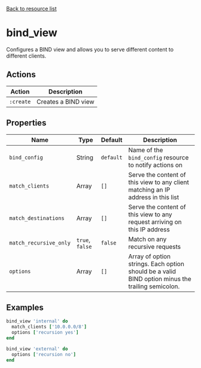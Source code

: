 [Back to resource list](../README.md#resources)

# bind_view

Configures a BIND view and allows you to serve different content to different clients.

## Actions

| Action    | Description         |
| --------- | ------------------- |
| `:create` | Creates a BIND view |

## Properties

| Name                    | Type            | Default   | Description                                                                                       |
| ----------------------- | --------------- | --------- | ------------------------------------------------------------------------------------------------- |
| `bind_config`           | String          | `default` | Name of the `bind_config` resource to notify actions on                                           |
| `match_clients`         | Array           | `[]`      | Serve the content of this view to any client matching an IP address in this list                  |
| `match_destinations`    | Array           | `[]`      | Serve the content of this view to any request arriving on this IP address                         |
| `match_recursive_only`  | `true`, `false` | `false`   | Match on any recursive requests                                                                   |
| `options`               | Array           | `[]`      | Array of option strings. Each option should be a valid BIND option minus the trailing semicolon.  |

## Examples

```ruby
bind_view 'internal' do
  match_clients ['10.0.0.0/8']
  options ['recursion yes']
end

bind_view 'external' do
  options ['recursion no']
end
```

